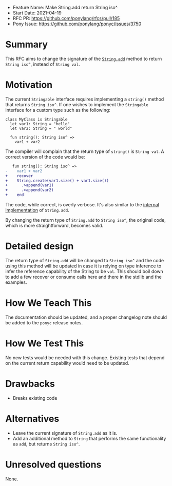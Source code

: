 - Feature Name: Make String.add return String iso^
- Start Date: 2021-04-19
- RFC PR: https://github.com/ponylang/rfcs/pull/185
- Pony Issue: https://github.com/ponylang/ponyc/issues/3750

# Summary

This RFC aims to change the signature of the [`String.add`](https://stdlib.ponylang.io/builtin-String/#add) method to return `String iso^`, instead of `String val`.

# Motivation

The current `Stringable` interface requires implementing a `string()` method that returns `String iso^`. If one wishes to implement the `Stringable` interface for a custom type such as the following:

```pony
class MyClass is Stringable
  let var1: String = "hello"
  let var2: String = " world"

  fun string(): String iso^ =>
    var1 + var2
```

The compiler will complain that the return type of `string()` is `String val`. A correct version of the code would be:

```diff
   fun string(): String iso^ =>
-    var1 + var2
+    recover
+    String.create(var1.size() + var1.size())
+      .>append(var1)
+      .>append(var2)
+    end
```

The code, while correct, is overly verbose. It's also similar to the [internal implementation](https://github.com/ponylang/ponyc/blob/dec0b68d927ec7c5b84d7c5046061baf97cd8ebd/packages/builtin/string.pony#L1304-L1310) of `String.add`.

By changing the return type of `String.add` to `String iso^`, the original code, which is more straightforward, becomes valid.

# Detailed design

The return type of `String.add` will be changed to `String iso^` and the code using this method will be updated in case it is relying on type inference to infer the reference capability of the String to be `val`. This should boil down to add a few recover or consume calls here and there in the stdlib and the examples.

# How We Teach This

The documentation should be updated, and a proper changelog note should be added to the `ponyc` release notes.

# How We Test This

No new tests would be needed with this change. Existing tests that depend on the current return capability would need to be updated.

# Drawbacks

* Breaks existing code

# Alternatives

* Leave the current signature of `String.add` as it is.
* Add an additional method to `String` that performs the same functionality as `add`, but returns `String iso^`.

# Unresolved questions

None.
